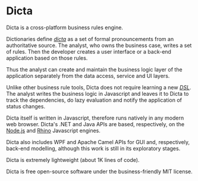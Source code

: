 # Dicta

Dicta is a cross-platform business rules engine.

Dictionaries define [*dicta*](https://www.google.com/search?q=dictum) as a set of formal pronouncements from an authoritative source. The analyst, who owns the business case, writes a set of rules. Then the developer creates a user interface or a back-end application based on those rules.

Thus the analyst can create and maintain the business logic layer of the application separately from the data access, service and UI layers.

Unlike other business rule tools, Dicta does not require learning a new [*DSL*](https://www.google.com/search?q=domain-specific+language). The analyst writes the business logic in Javascript and leaves it to Dicta to track the dependencies, do lazy evaluation and notify the application of status changes.

Dicta itself is written in Javascript, therefore runs natively in any modern web browser. Dicta's .NET and Java APIs are based, respectively, on the [Node.js](http://nodejs.org/) and [Rhino](https://developer.mozilla.org/en-US/docs/Mozilla/Projects/Rhino) Javascript engines.

Dicta also includes WPF and Apache Camel APIs for GUI and, respectively, back-end modelling, although this work is still in its exploratory stages.

Dicta is extremely lightweight (about 1K lines of code).

Dicta is free open-source software under the business-friendly MIT license.
